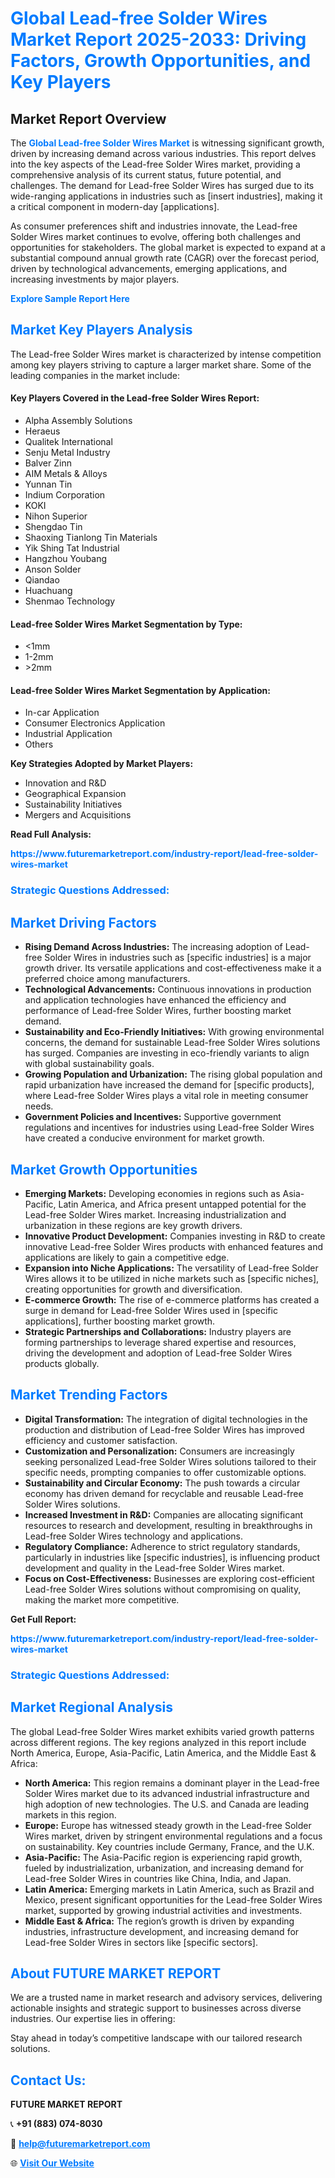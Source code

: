 <h1 style="color: #007BFF;">Global Lead-free Solder Wires Market Report 2025-2033: Driving Factors, Growth Opportunities, and Key Players</h1>

<section id="overview">
<h2>Market Report Overview</h2>
<p>The <a href="https://www.futuremarketreport.com/industry-report/lead-free-solder-wires-market" style="color: #007BFF; text-decoration: none;"><strong>Global Lead-free Solder Wires Market</strong></a> is witnessing significant growth, driven by increasing demand across various industries. This report delves into the key aspects of the Lead-free Solder Wires market, providing a comprehensive analysis of its current status, future potential, and challenges. The demand for Lead-free Solder Wires has surged due to its wide-ranging applications in industries such as [insert industries], making it a critical component in modern-day [applications].</p>
<p>As consumer preferences shift and industries innovate, the Lead-free Solder Wires market continues to evolve, offering both challenges and opportunities for stakeholders. The global market is expected to expand at a substantial compound annual growth rate (CAGR) over the forecast period, driven by technological advancements, emerging applications, and increasing investments by major players.</p>
</section>

<section id="overview">
<p><a href="https://www.futuremarketreport.com/request-sample/reportId=114472" style="color: #007BFF; text-decoration: none;"><strong>Explore Sample Report Here</strong></a></p>
</section>

<section id="key-players">
<h2 style="color: #007BFF;">Market Key Players Analysis</h2>
<p>The Lead-free Solder Wires market is characterized by intense competition among key players striving to capture a larger market share. Some of the leading companies in the market include:</p>
<h4>Key Players Covered in the Lead-free Solder Wires Report:</h4>
<ul><li>Alpha Assembly Solutions</li><li>Heraeus</li><li>Qualitek International</li><li>Senju Metal Industry</li><li>Balver Zinn</li><li>AIM Metals &amp; Alloys</li><li>Yunnan Tin</li><li>Indium Corporation</li><li>KOKI</li><li>Nihon Superior</li><li>Shengdao Tin</li><li>Shaoxing Tianlong Tin Materials</li><li>Yik Shing Tat Industrial</li><li>Hangzhou Youbang</li><li>Anson Solder</li><li>Qiandao</li><li>Huachuang</li><li>Shenmao Technology</li></ul>
<h4>Lead-free Solder Wires Market Segmentation by Type:</h4>
<ul><li>&lt;1mm</li><li>1-2mm</li><li>&gt;2mm</li></ul>

<h4>Lead-free Solder Wires Market Segmentation by Application:</h4>
<ul><li>In-car Application</li><li>Consumer Electronics Application</li><li>Industrial Application</li><li>Others</li></ul>
<p><strong>Key Strategies Adopted by Market Players:</strong></p>
<ul>
<li>Innovation and R&D</li>
<li>Geographical Expansion</li>
<li>Sustainability Initiatives</li>
<li>Mergers and Acquisitions</li>
</ul>
</section>

<section>
<p><strong>Read Full Analysis: </strong></p><a href="https://www.futuremarketreport.com/industry-report/lead-free-solder-wires-market" style="color: #007BFF; text-decoration: none;"><strong>https://www.futuremarketreport.com/industry-report/lead-free-solder-wires-market</strong></a>
<h3 style="color: #007BFF;">Strategic Questions Addressed:</h3>
</section>

<section id="driving-factors">
<h2 style="color: #007BFF;">Market Driving Factors</h2>
<ul>
<li><strong>Rising Demand Across Industries:</strong> The increasing adoption of Lead-free Solder Wires in industries such as [specific industries] is a major growth driver. Its versatile applications and cost-effectiveness make it a preferred choice among manufacturers.</li>
<li><strong>Technological Advancements:</strong> Continuous innovations in production and application technologies have enhanced the efficiency and performance of Lead-free Solder Wires, further boosting market demand.</li>
<li><strong>Sustainability and Eco-Friendly Initiatives:</strong> With growing environmental concerns, the demand for sustainable Lead-free Solder Wires solutions has surged. Companies are investing in eco-friendly variants to align with global sustainability goals.</li>
<li><strong>Growing Population and Urbanization:</strong> The rising global population and rapid urbanization have increased the demand for [specific products], where Lead-free Solder Wires plays a vital role in meeting consumer needs.</li>
<li><strong>Government Policies and Incentives:</strong> Supportive government regulations and incentives for industries using Lead-free Solder Wires have created a conducive environment for market growth.</li>
</ul>
</section>

<section id="growth-opportunities">
<h2 style="color: #007BFF;">Market Growth Opportunities</h2>
<ul>
<li><strong>Emerging Markets:</strong> Developing economies in regions such as Asia-Pacific, Latin America, and Africa present untapped potential for the Lead-free Solder Wires market. Increasing industrialization and urbanization in these regions are key growth drivers.</li>
<li><strong>Innovative Product Development:</strong> Companies investing in R&D to create innovative Lead-free Solder Wires products with enhanced features and applications are likely to gain a competitive edge.</li>
<li><strong>Expansion into Niche Applications:</strong> The versatility of Lead-free Solder Wires allows it to be utilized in niche markets such as [specific niches], creating opportunities for growth and diversification.</li>
<li><strong>E-commerce Growth:</strong> The rise of e-commerce platforms has created a surge in demand for Lead-free Solder Wires used in [specific applications], further boosting market growth.</li>
<li><strong>Strategic Partnerships and Collaborations:</strong> Industry players are forming partnerships to leverage shared expertise and resources, driving the development and adoption of Lead-free Solder Wires products globally.</li>
</ul>
</section>

<section id="trending-factors">
<h2 style="color: #007BFF;">Market Trending Factors</h2>
<ul>
<li><strong>Digital Transformation:</strong> The integration of digital technologies in the production and distribution of Lead-free Solder Wires has improved efficiency and customer satisfaction.</li>
<li><strong>Customization and Personalization:</strong> Consumers are increasingly seeking personalized Lead-free Solder Wires solutions tailored to their specific needs, prompting companies to offer customizable options.</li>
<li><strong>Sustainability and Circular Economy:</strong> The push towards a circular economy has driven demand for recyclable and reusable Lead-free Solder Wires solutions.</li>
<li><strong>Increased Investment in R&D:</strong> Companies are allocating significant resources to research and development, resulting in breakthroughs in Lead-free Solder Wires technology and applications.</li>
<li><strong>Regulatory Compliance:</strong> Adherence to strict regulatory standards, particularly in industries like [specific industries], is influencing product development and quality in the Lead-free Solder Wires market.</li>
<li><strong>Focus on Cost-Effectiveness:</strong> Businesses are exploring cost-efficient Lead-free Solder Wires solutions without compromising on quality, making the market more competitive.</li>
</ul>
</section>

<section>
<p><strong>Get Full Report: </strong></p><a href="https://www.futuremarketreport.com/industry-report/lead-free-solder-wires-market" style="color: #007BFF; text-decoration: none;"><strong>https://www.futuremarketreport.com/industry-report/lead-free-solder-wires-market</strong></a>
<h3 style="color: #007BFF;">Strategic Questions Addressed:</h3>
</section>


<section id="regional-analysis">
<h2 style="color: #007BFF;">Market Regional Analysis</h2>
<p>The global Lead-free Solder Wires market exhibits varied growth patterns across different regions. The key regions analyzed in this report include North America, Europe, Asia-Pacific, Latin America, and the Middle East & Africa:</p>
<ul>
<li><strong>North America:</strong> This region remains a dominant player in the Lead-free Solder Wires market due to its advanced industrial infrastructure and high adoption of new technologies. The U.S. and Canada are leading markets in this region.</li>
<li><strong>Europe:</strong> Europe has witnessed steady growth in the Lead-free Solder Wires market, driven by stringent environmental regulations and a focus on sustainability. Key countries include Germany, France, and the U.K.</li>
<li><strong>Asia-Pacific:</strong> The Asia-Pacific region is experiencing rapid growth, fueled by industrialization, urbanization, and increasing demand for Lead-free Solder Wires in countries like China, India, and Japan.</li>
<li><strong>Latin America:</strong> Emerging markets in Latin America, such as Brazil and Mexico, present significant opportunities for the Lead-free Solder Wires market, supported by growing industrial activities and investments.</li>
<li><strong>Middle East & Africa:</strong> The region’s growth is driven by expanding industries, infrastructure development, and increasing demand for Lead-free Solder Wires in sectors like [specific sectors].</li>
</ul>
</section>

<footer>
<h2 style="color: #007BFF;">About FUTURE MARKET REPORT</h2>
<p>We are a trusted name in market research and advisory services, delivering actionable insights and strategic support to businesses across diverse industries. Our expertise lies in offering:</p>

<p>Stay ahead in today’s competitive landscape with our tailored research solutions.</p>

<h2 style="color: #007BFF;">Contact Us:</h2>
<p><strong>FUTURE MARKET REPORT</strong></p>
<p>📞 <strong>+91 (883) 074-8030</strong></p>
<p>📧 <strong><a href="mailto:help@futuremarketreport.com" style="color: #007BFF;">help@futuremarketreport.com</a></strong></p>
<p>🌐 <strong><a href="https://www.futuremarketreport.com/" style="color: #007BFF;">Visit Our Website</a></strong></p>
</footer>